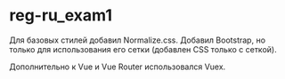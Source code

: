 # reg-ru_exam1

Для базовых стилей добавил Normalize.css. Добавил Bootstrap, но только для использования его сетки (добавлен CSS только с сеткой).

Дополнительно к Vue и Vue Router использовался Vuex.
